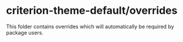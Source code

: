 # criterion-theme-default/overrides

This folder contains overrides which will automatically be required by package users.
